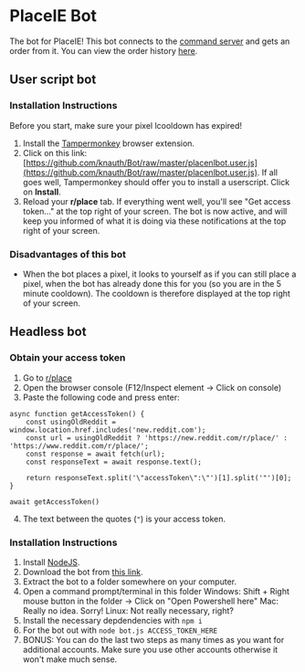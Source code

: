 # PlaceIE Bot

The bot for PlaceIE! This bot connects to the [command server](https://github.com/PlaceNL/Commando) and gets an order from it. You can view the order history [here](https://placenl.noahvdaa.me/).

## User script bot

### Installation Instructions

Before you start, make sure your pixel lcooldown has expired!

1. Install the [Tampermonkey](https://www.tampermonkey.net/) browser extension.
2. Click on this link: [https://github.com/knauth/Bot/raw/master/placenlbot.user.js](https://github.com/knauth/Bot/raw/master/placenlbot.user.js). If all goes well, Tampermonkey should offer you to install a userscript. Click on **Install**.
3. Reload your **r/place** tab. If everything went well, you'll see "Get access token..." at the top right of your screen. The bot is now active, and will keep you informed of what it is doing via these notifications at the top right of your screen.

### Disadvantages of this bot

- When the bot places a pixel, it looks to yourself as if you can still place a pixel, when the bot has already done this for you (so you are in the 5 minute cooldown). The cooldown is therefore displayed at the top right of your screen.

## Headless bot

### Obtain your access token
1. Go to [r/place](https://www.reddit.com/r/place/)
2. Open the browser console (F12/Inspect element -> Click on console)
3. Paste the following code and press enter:
```
async function getAccessToken() {
	const usingOldReddit = window.location.href.includes('new.reddit.com');
	const url = usingOldReddit ? 'https://new.reddit.com/r/place/' : 'https://www.reddit.com/r/place/';
	const response = await fetch(url);
	const responseText = await response.text();

	return responseText.split('\"accessToken\":\"')[1].split('"')[0];
}

await getAccessToken()
```
4. The text between the quotes (`"`) is your access token.

### Installation Instructions

1. Install [NodeJS](https://nodejs.org/).
2. Download the bot from [this link](https://github.com/knauth/Bot/archive/refs/heads/master.zip).
3. Extract the bot to a folder somewhere on your computer.
4. Open a command prompt/terminal in this folder
    Windows: Shift + Right mouse button in the folder -> Click on "Open Powershell here"
    Mac: Really no idea. Sorry!
    Linux: Not really necessary, right?
5. Install the necessary depdendencies with `npm i`
6. For the bot out with `node bot.js ACCESS_TOKEN_HERE`
7. BONUS: You can do the last two steps as many times as you want for additional accounts. Make sure you use other accounts otherwise it won't make much sense.
